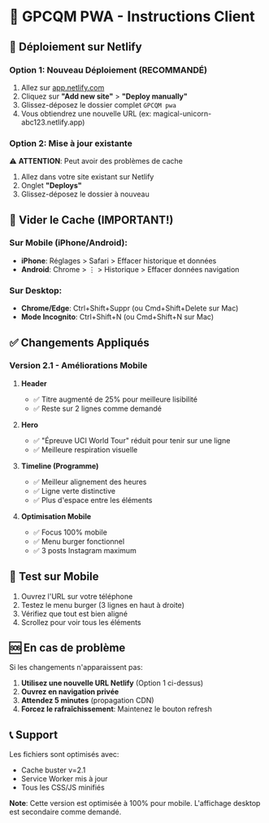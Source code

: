 # 📱 GPCQM PWA - Instructions Client

## 🚀 Déploiement sur Netlify

### Option 1: Nouveau Déploiement (RECOMMANDÉ)
1. Allez sur [app.netlify.com](https://app.netlify.com)
2. Cliquez sur **"Add new site"** > **"Deploy manually"**
3. Glissez-déposez le dossier complet `GPCQM pwa`
4. Vous obtiendrez une nouvelle URL (ex: magical-unicorn-abc123.netlify.app)

### Option 2: Mise à jour existante
⚠️ **ATTENTION**: Peut avoir des problèmes de cache

1. Allez dans votre site existant sur Netlify
2. Onglet **"Deploys"**
3. Glissez-déposez le dossier à nouveau

## 🧹 Vider le Cache (IMPORTANT!)

### Sur Mobile (iPhone/Android):
- **iPhone**: Réglages > Safari > Effacer historique et données
- **Android**: Chrome > ⋮ > Historique > Effacer données navigation

### Sur Desktop:
- **Chrome/Edge**: Ctrl+Shift+Suppr (ou Cmd+Shift+Delete sur Mac)
- **Mode Incognito**: Ctrl+Shift+N (ou Cmd+Shift+N sur Mac)

## ✅ Changements Appliqués

### Version 2.1 - Améliorations Mobile

1. **Header**
   - ✅ Titre augmenté de 25% pour meilleure lisibilité
   - ✅ Reste sur 2 lignes comme demandé

2. **Hero**
   - ✅ "Épreuve UCI World Tour" réduit pour tenir sur une ligne
   - ✅ Meilleure respiration visuelle

3. **Timeline (Programme)**
   - ✅ Meilleur alignement des heures
   - ✅ Ligne verte distinctive
   - ✅ Plus d'espace entre les éléments

4. **Optimisation Mobile**
   - ✅ Focus 100% mobile
   - ✅ Menu burger fonctionnel
   - ✅ 3 posts Instagram maximum

## 📱 Test sur Mobile

1. Ouvrez l'URL sur votre téléphone
2. Testez le menu burger (3 lignes en haut à droite)
3. Vérifiez que tout est bien aligné
4. Scrollez pour voir tous les éléments

## 🆘 En cas de problème

Si les changements n'apparaissent pas:

1. **Utilisez une nouvelle URL Netlify** (Option 1 ci-dessus)
2. **Ouvrez en navigation privée**
3. **Attendez 5 minutes** (propagation CDN)
4. **Forcez le rafraîchissement**: Maintenez le bouton refresh

## 📞 Support

Les fichiers sont optimisés avec:
- Cache buster v=2.1
- Service Worker mis à jour
- Tous les CSS/JS minifiés

**Note**: Cette version est optimisée à 100% pour mobile. L'affichage desktop est secondaire comme demandé.